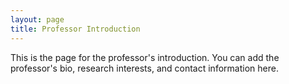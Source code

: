 ```yaml
---
layout: page
title: Professor Introduction
---
```


This is the page for the professor's introduction. You can add the professor's bio, research interests, and contact information here.
